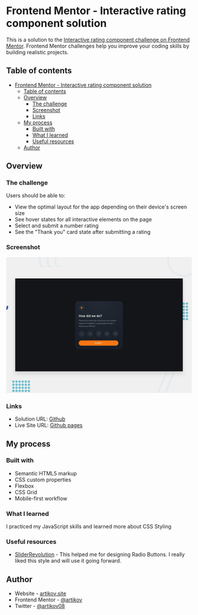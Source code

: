 # Frontend Mentor - Interactive rating component solution

This is a solution to the [Interactive rating component challenge on Frontend Mentor](https://www.frontendmentor.io/challenges/interactive-rating-component-koxpeBUmI). Frontend Mentor challenges help you improve your coding skills by building realistic projects. 

## Table of contents

- [Frontend Mentor - Interactive rating component solution](#frontend-mentor---interactive-rating-component-solution)
  - [Table of contents](#table-of-contents)
  - [Overview](#overview)
    - [The challenge](#the-challenge)
    - [Screenshot](#screenshot)
    - [Links](#links)
  - [My process](#my-process)
    - [Built with](#built-with)
    - [What I learned](#what-i-learned)
    - [Useful resources](#useful-resources)
  - [Author](#author)


## Overview

### The challenge

Users should be able to:

- View the optimal layout for the app depending on their device's screen size
- See hover states for all interactive elements on the page
- Select and submit a number rating
- See the "Thank you" card state after submitting a rating

### Screenshot

![](./images/desktop-preview.jpg)

### Links

- Solution URL: [Github](https://github.com/artikov/interactive-rating-component)
- Live Site URL: [Github pages](https://artikov.github.io/interactive-rating-component)

## My process

### Built with

- Semantic HTML5 markup
- CSS custom properties
- Flexbox
- CSS Grid
- Mobile-first workflow

### What I learned

I practiced my JavaScript skills and learned more about CSS Styling

### Useful resources

- [SliderRevolution](https://www.sliderrevolution.com/resources/styling-radio-buttons/) - This helped me for designing Radio Buttons. I really liked this style and will use it going forward.

## Author

- Website - [artikov.site](https://artikov.site)
- Frontend Mentor - [@artikov](https://www.frontendmentor.io/profile/artikov)
- Twitter - [@artikov08](https://www.twitter.com/artikov08)
